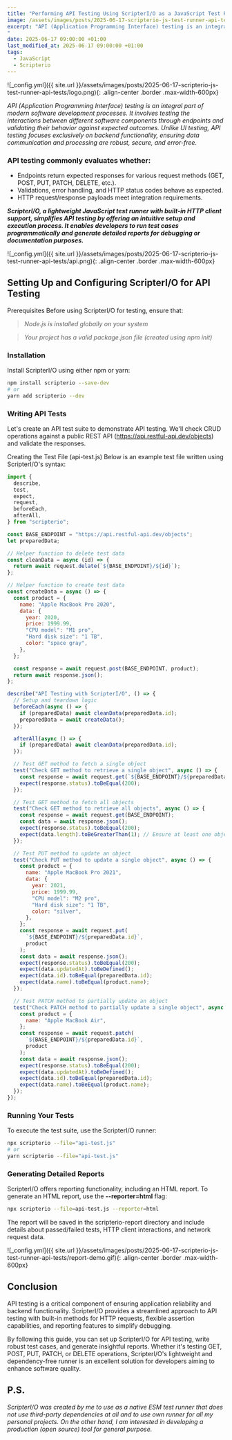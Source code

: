 ```yaml
---
title: "Performing API Testing Using ScripterI/O as a JavaScript Test Runner"
image: /assets/images/posts/2025-06-17-scripterio-js-test-runner-api-tests/logo.png
excerpt: "API (Application Programming Interface) testing is an integral part of modern software development processes. It involves testing the interactions between different software components through endpoints and validating their behavior against expected outcomes. Unlike UI testing, API testing focuses exclusively on backend functionality...
"
date: 2025-06-17 09:00:00 +01:00
last_modified_at: 2025-06-17 09:00:00 +01:00
tags:
  - JavaScript
  - Scripterio
---
```


![_config.yml]({{ site.url }}/assets/images/posts/2025-06-17-scripterio-js-test-runner-api-tests/logo.png){: .align-center .border .max-width-600px}

*API (Application Programming Interface) testing is an integral part of modern software development processes. It involves testing the interactions between different software components through endpoints and validating their behavior against expected outcomes. Unlike UI testing, API testing focuses exclusively on backend functionality, ensuring data communication and processing are robust, secure, and error-free.*

### API testing commonly evaluates whether:

- Endpoints return expected responses for various request methods (GET, POST, PUT, PATCH, DELETE, etc.).
- Validations, error handling, and HTTP status codes behave as expected.
- HTTP request/response payloads meet integration requirements.

***ScripterI/O, a lightweight JavaScript test runner with built-in HTTP client support, simplifies API testing by offering an intuitive setup and execution process. It enables developers to run test cases programmatically and generate detailed reports for debugging or documentation purposes.***

![_config.yml]({{ site.url }}/assets/images/posts/2025-06-17-scripterio-js-test-runner-api-tests/api.png){: .align-center .border .max-width-600px}

## Setting Up and Configuring ScripterI/O for API Testing

Prerequisites
Before using ScripterI/O for testing, ensure that:

> *Node.js is installed globally on your system*

> *Your project has a valid package.json file (created using npm init)*

### Installation

Install ScripterI/O using either npm or yarn:

```bash
npm install scripterio --save-dev
# or
yarn add scripterio --dev
```

### Writing API Tests

Let's create an API test suite to demonstrate API testing. We'll check CRUD operations against a public REST API (https://api.restful-api.dev/objects) and validate the responses.

Creating the Test File (api-test.js)
Below is an example test file written using ScripterI/O's syntax:

```js
import {
  describe,
  test,
  expect,
  request,
  beforeEach,
  afterAll,
} from "scripterio";

const BASE_ENDPOINT = "https://api.restful-api.dev/objects";
let preparedData;

// Helper function to delete test data
const cleanData = async (id) => {
  return await request.delate(`${BASE_ENDPOINT}/${id}`);
};

// Helper function to create test data
const createData = async () => {
  const product = {
    name: "Apple MacBook Pro 2020",
    data: {
      year: 2020,
      price: 1999.99,
      "CPU model": "M1 pro",
      "Hard disk size": "1 TB",
      color: "space gray",
    },
  };

  const response = await request.post(BASE_ENDPOINT, product);
  return await response.json();
};

describe("API Testing with ScripterI/O", () => {
  // Setup and teardown logic
  beforeEach(async () => {
    if (preparedData) await cleanData(preparedData.id);
    preparedData = await createData();
  });

  afterAll(async () => {
    if (preparedData) await cleanData(preparedData.id);
  });

  // Test GET method to fetch a single object
  test("Check GET method to retrieve a single object", async () => {
    const response = await request.get(`${BASE_ENDPOINT}/${preparedData.id}`);
    expect(response.status).toBeEqual(200);
  });

  // Test GET method to fetch all objects
  test("Check GET method to retrieve all objects", async () => {
    const response = await request.get(BASE_ENDPOINT);
    const data = await response.json();
    expect(response.status).toBeEqual(200);
    expect(data.length).toBeGreaterThan(1); // Ensure at least one object exists
  });

  // Test PUT method to update an object
  test("Check PUT method to update a single object", async () => {
    const product = {
      name: "Apple MacBook Pro 2021",
      data: {
        year: 2021,
        price: 1999.99,
        "CPU model": "M2 pro",
        "Hard disk size": "1 TB",
        color: "silver",
      },
    };
    const response = await request.put(
      `${BASE_ENDPOINT}/${preparedData.id}`,
      product
    );
    const data = await response.json();
    expect(response.status).toBeEqual(200);
    expect(data.updatedAt).toBeDefined();
    expect(data.id).toBeEqual(preparedData.id);
    expect(data.name).toBeEqual(product.name);
  });

  // Test PATCH method to partially update an object
  test("Check PATCH method to partially update a single object", async () => {
    const product = {
      name: "Apple MacBook Air",
    };
    const response = await request.patch(
      `${BASE_ENDPOINT}/${preparedData.id}`,
      product
    );
    const data = await response.json();
    expect(response.status).toBeEqual(200);
    expect(data.updatedAt).toBeDefined();
    expect(data.id).toBeEqual(preparedData.id);
    expect(data.name).toBeEqual(product.name);
  });
});
```

### Running Your Tests

To execute the test suite, use the ScripterI/O runner:

```bash
npx scripterio --file="api-test.js"
# or
yarn scripterio --file="api-test.js"  
```

### Generating Detailed Reports

ScripterI/O offers reporting functionality, including an HTML report. To generate an HTML report, use the **--reporter=html** flag:

```bash
npx scripterio --file=api-test.js --reporter=html
```

The report will be saved in the scripterio-report directory and include details about passed/failed tests, HTTP client interactions, and network request data.

![_config.yml]({{ site.url }}/assets/images/posts/2025-06-17-scripterio-js-test-runner-api-tests/report-demo.gif){: .align-center .border .max-width-600px}


## Conclusion
API testing is a critical component of ensuring application reliability and backend functionality. ScripterI/O provides a streamlined approach to API testing with built-in methods for HTTP requests, flexible assertion capabilities, and reporting features to simplify debugging.

By following this guide, you can set up ScripterI/O for API testing, write robust test cases, and generate insightful reports. Whether it's testing GET, POST, PUT, PATCH, or DELETE operations, ScripterI/O's lightweight and dependency-free runner is an excellent solution for developers aiming to enhance software quality.

## P.S.
*ScripterI/O was created by me to use as a native ESM test runner that does not use third-party dependencies at all and to use own runner for all my personal projects. On the other hand, I am interested in developing a production (open source) tool for general purpose.*

